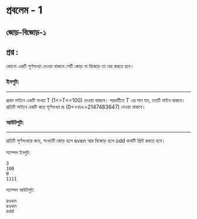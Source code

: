 # প্রবলেম - 1
## জোড়-বিজোড়-১


## প্রশ্ন :
কোনো একটি পূর্ণসংখ্যা দেওয়া থাকলে সেটি জোড় না বিজোড় তা বের করতে হবে।

### ইনপুট:
------------------

প্রথম লাইনে একটি সংখ্যা T (1<=T<=100) দেওয়া থাকবে। পরবর্তীতে T এর মান যত, ততটি লাইন থাকবে। প্রতিটি লাইনে একটি করে পূর্ণসংখ্যা n (0<=n<=2147483647) দেওয়া থাকবে।

### আউটপুট:
-------------------

প্রতিটি পূর্ণসংখ্যার জন্য, সংখ্যাটি জোড় হলে even আর বিজোড় হলে odd কথাটি প্রিন্ট করতে হবে।


স্যাম্পল ইনপুট:
```
3
100
0
1111
```

 


স্যাম্পল আউটপুট:

```
even
even
odd
```